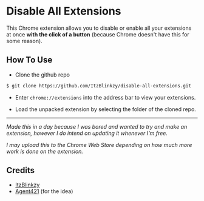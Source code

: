 # Disable All Extensions 
This Chrome extension allows you to disable or enable all your extensions at once **with the click of a button** (because Chrome doesn't have this for some reason).


## How To Use
* Clone the github repo
```bash
$ git clone https://github.com/ItzBlinkzy/disable-all-extensions.git
```


* Enter `chrome://extensions` into the address bar to view your extensions.

* Load the unpacked extension by selecting the folder of the cloned repo.
----
_Made this in a day because I was bored and wanted to try and make an extension, however I do intend on updating it whenever I'm free._

_I may upload this to the Chrome Web Store depending on how much more work is done on the extension._
## Credits
* [ItzBlinkzy](https://github.com/ItzBlinkzy)
* [Agent421](https://github.com/Agent421) (for the idea)
